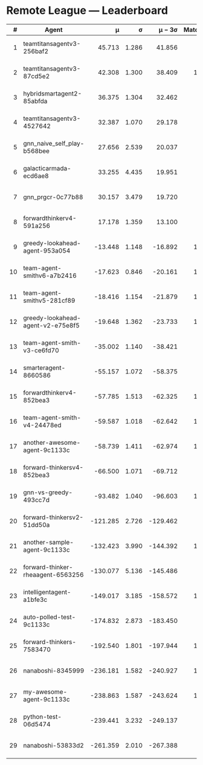 # Remote League — Leaderboard

| # | Agent | μ | σ | μ − 3σ | Matches | Updated |
|---:|---|---:|---:|---:|---:|---|
| 1 | teamtitansagentv3-256baf2 | 45.713 | 1.286 | 41.856 | 958 | 2025-08-14 13:09 |
| 2 | teamtitansagentv3-87cd5e2 | 42.308 | 1.300 | 38.409 | 1137 | 2025-08-14 13:09 |
| 3 | hybridsmartagent2-85abfda | 36.375 | 1.304 | 32.462 | 142 | 2025-08-14 13:09 |
| 4 | teamtitansagentv3-4527642 | 32.387 | 1.070 | 29.178 | 890 | 2025-08-14 13:09 |
| 5 | gnn_naive_self_play-b568bee | 27.656 | 2.539 | 20.037 | 60 | 2025-08-14 13:09 |
| 6 | galacticarmada-ecd6ae8 | 33.255 | 4.435 | 19.951 | 30 | 2025-08-14 13:09 |
| 7 | gnn_prgcr-0c77b88 | 30.157 | 3.479 | 19.720 | 31 | 2025-08-14 13:09 |
| 8 | forwardthinkerv4-591a256 | 17.178 | 1.359 | 13.100 | 52 | 2025-08-14 13:09 |
| 9 | greedy-lookahead-agent-953a054 | -13.448 | 1.148 | -16.892 | 1010 | 2025-08-14 13:09 |
| 10 | team-agent-smithv6-a7b2416 | -17.623 | 0.846 | -20.161 | 1040 | 2025-08-14 13:09 |
| 11 | team-agent-smithv5-281cf89 | -18.416 | 1.154 | -21.879 | 1110 | 2025-08-14 13:09 |
| 12 | greedy-lookahead-agent-v2-e75e8f5 | -19.648 | 1.362 | -23.733 | 1000 | 2025-08-14 13:09 |
| 13 | team-agent-smith-v3-ce6fd70 | -35.002 | 1.140 | -38.421 | 870 | 2025-08-14 13:09 |
| 14 | smarteragent-8660586 | -55.157 | 1.072 | -58.375 | 809 | 2025-08-14 13:09 |
| 15 | forwardthinkerv4-852bea3 | -57.785 | 1.513 | -62.325 | 1127 | 2025-08-14 13:09 |
| 16 | team-agent-smith-v4-24478ed | -59.587 | 1.018 | -62.642 | 1120 | 2025-08-14 13:09 |
| 17 | another-awesome-agent-9c1133c | -58.739 | 1.411 | -62.974 | 1530 | 2025-08-14 13:09 |
| 18 | forward-thinkersv4-852bea3 | -66.500 | 1.071 | -69.712 | 825 | 2025-08-14 13:09 |
| 19 | gnn-vs-greedy-493cc7d | -93.482 | 1.040 | -96.603 | 1010 | 2025-08-14 13:09 |
| 20 | forward-thinkersv2-51dd50a | -121.285 | 2.726 | -129.462 | 956 | 2025-08-14 13:09 |
| 21 | another-sample-agent-9c1133c | -132.423 | 3.990 | -144.392 | 1260 | 2025-08-14 13:09 |
| 22 | forward-thinker-rheaagent-6563256 | -130.077 | 5.136 | -145.486 | 936 | 2025-08-14 13:09 |
| 23 | intelligentagent-a1bfe3c | -149.017 | 3.185 | -158.572 | 1020 | 2025-08-14 13:09 |
| 24 | auto-polled-test-9c1133c | -174.832 | 2.873 | -183.450 | 940 | 2025-08-14 13:09 |
| 25 | forward-thinkers-7583470 | -192.540 | 1.801 | -197.944 | 1030 | 2025-08-14 13:09 |
| 26 | nanaboshi-8345999 | -236.181 | 1.582 | -240.927 | 1090 | 2025-08-14 13:09 |
| 27 | my-awesome-agent-9c1133c | -238.863 | 1.587 | -243.624 | 1300 | 2025-08-14 13:09 |
| 28 | python-test-06d5474 | -239.441 | 3.232 | -249.137 | 905 | 2025-08-14 13:09 |
| 29 | nanaboshi-53833d2 | -261.359 | 2.010 | -267.388 | 886 | 2025-08-14 13:09 |
